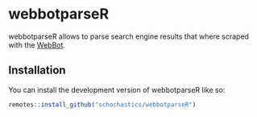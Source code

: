 
<!-- README.md is generated from README.Rmd. Please edit that file -->

# webbotparseR

<!-- badges: start -->
<!-- badges: end -->

webbotparseR allows to parse search engine results that where scraped
with the [WebBot](https://github.com/gesiscss/WebBot).

## Installation

You can install the development version of webbotparseR like so:

``` r
remotes::install_github("schochastics/webbotparseR")
```
